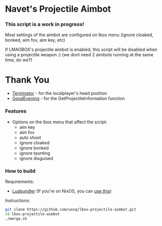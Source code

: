 # Navet's Projectile Aimbot

### This script is a work in progress!

Most settings of the aimbot are configured on lbox menu (ignore cloaked, bonked, aim fov, aim key, etc)

If LMAOBOX's projectile aimbot is enabled, this script will be disabled when using a projectile weapon :) (we dont need 2 aimbots running at the same time, do we?)

# Thank You

- [Terminator](https://github.com/titaniummachine1/) - for the localplayer's head position
- [GoodEvening](https://github.com/GoodEveningFellOff) - for the GetProjectileInformation function


### Features
- Options on the lbox menu that affect the script:
   - aim key
   - aim fov
   - auto shoot
   - ignore cloaked
   - ignore bonked
   - ignore taunting
   - ignore disguised

### How to build

Requirements:

- [Luabundler](https://github.com/Benjamin-Dobell/luabundler) (If you're on NixOS, you can [use this](https://github.com/uosq/luabundler-nix))

Instructions:

```bash
git clone https://github.com/uosq/lbox-projectile-aimbot.git
cd lbox-projectile-aimbot
./merge.sh
```